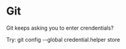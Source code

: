 # Git

Git keeps asking you to enter crendentials?

Try: git config --global credential.helper store
